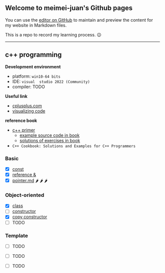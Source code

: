 ## Welcome to meimei-juan's Github pages

You can use the [editor on GitHub](https://github.com/meimeijuan/meimeijuan.github.io/edit/main/README.md) to maintain and preview the content for my website in Markdown files.

This is a repo to record my learning process. 😉

---

## c++ programming

**Development environment**
- platform: `win10-64 bits`
- IDE: `visual  studio 2022 (Community)`
- compiler: TODO

**Useful link**
- [cplusplus.com](https://cplusplus.com/)
- [visualizing code](https://pythontutor.com/)

**reference book**
- [c++ primer](https://zhjwpku.com/assets/pdf/books/C++.Primer.5th.Edition_2013.pdf)
    - [example source code in book](https://www.informit.com/store/c-plus-plus-primer-9780321714114)
    - [solutions of exercises in book](https://github.com/jaege/Cpp-Primer-5th-Exercises)
- `C++ Cookbook: Solutions and Examples for C++ Programmers`

### Basic

- [X] [const](./cpp/const.md)
- [X] [reference &](./cpp/Reference.md)
- [X] [pointer.md](./cpp/pointer.md) :hot_pepper: :hot_pepper: :hot_pepper:

### Object-oriented

- [X] [class](./cpp/class.md)
- [ ] [constructor](./cpp/consructor.md) 
- [X] [copy constructor](./cpp/copy_constructor.md)
- [ ] TODO

### Template

- [ ] TODO
- [ ] TODO
- [ ] TODO
 
